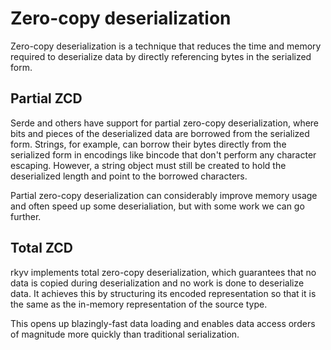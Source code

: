 # Zero-copy deserialization

Zero-copy deserialization is a technique that reduces the time and memory required to deserialize
data by directly referencing bytes in the serialized form.

## Partial ZCD

Serde and others have support for partial zero-copy deserialization, where bits and pieces of the
deserialized data are borrowed from the serialized form. Strings, for example, can borrow their
bytes directly from the serialized form in encodings like bincode that don't perform any character
escaping. However, a string object must still be created to hold the deserialized length and point
to the borrowed characters.

Partial zero-copy deserialization can considerably improve memory usage and often speed up
some deserialiation, but with some work we can go further.

## Total ZCD

rkyv implements total zero-copy deserialization, which guarantees that no data is copied during
deserialization and no work is done to deserialize data. It achieves this by structuring its encoded
representation so that it is the same as the in-memory representation of the source type.

This opens up blazingly-fast data loading and enables data access orders of magnitude more quickly
than traditional serialization.